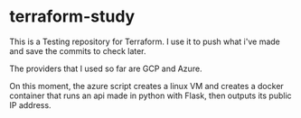 # terraform-study

This is a Testing repository for Terraform. I use it to push what i've made and save the commits to check later.

The providers that I used so far are GCP and Azure.

On this moment, the azure script creates a linux VM and creates a docker container that runs an api made in python with Flask, then outputs its public IP address.

